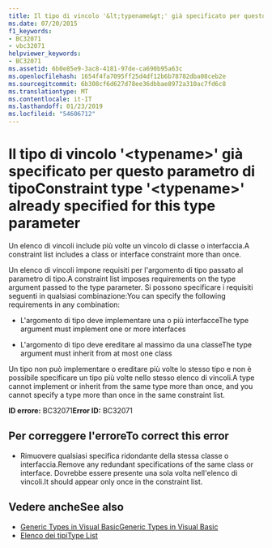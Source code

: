 ```yaml
---
title: Il tipo di vincolo '&lt;typename&gt;' già specificato per questo parametro di tipo
ms.date: 07/20/2015
f1_keywords:
- BC32071
- vbc32071
helpviewer_keywords:
- BC32071
ms.assetid: 6b0e85e9-3ac8-4181-97de-ca690b95a63c
ms.openlocfilehash: 1654f4fa7095ff25d4df12b6b78782dba08ceb2e
ms.sourcegitcommit: 6b308cf6d627d78ee36dbbae8972a310ac7fd6c8
ms.translationtype: MT
ms.contentlocale: it-IT
ms.lasthandoff: 01/23/2019
ms.locfileid: "54606712"
---
```

# <a name="constraint-type-lttypenamegt-already-specified-for-this-type-parameter"></a><span data-ttu-id="fd2bc-102">Il tipo di vincolo '&lt;typename&gt;' già specificato per questo parametro di tipo</span><span class="sxs-lookup"><span data-stu-id="fd2bc-102">Constraint type '&lt;typename&gt;' already specified for this type parameter</span></span>
<span data-ttu-id="fd2bc-103">Un elenco di vincoli include più volte un vincolo di classe o interfaccia.</span><span class="sxs-lookup"><span data-stu-id="fd2bc-103">A constraint list includes a class or interface constraint more than once.</span></span>  
  
 <span data-ttu-id="fd2bc-104">Un elenco di vincoli impone requisiti per l'argomento di tipo passato al parametro di tipo.</span><span class="sxs-lookup"><span data-stu-id="fd2bc-104">A constraint list imposes requirements on the type argument passed to the type parameter.</span></span> <span data-ttu-id="fd2bc-105">Si possono specificare i requisiti seguenti in qualsiasi combinazione:</span><span class="sxs-lookup"><span data-stu-id="fd2bc-105">You can specify the following requirements in any combination:</span></span>  
  
-   <span data-ttu-id="fd2bc-106">L'argomento di tipo deve implementare una o più interfacce</span><span class="sxs-lookup"><span data-stu-id="fd2bc-106">The type argument must implement one or more interfaces</span></span>  
  
-   <span data-ttu-id="fd2bc-107">L'argomento di tipo deve ereditare al massimo da una classe</span><span class="sxs-lookup"><span data-stu-id="fd2bc-107">The type argument must inherit from at most one class</span></span>  
  
 <span data-ttu-id="fd2bc-108">Un tipo non può implementare o ereditare più volte lo stesso tipo e non è possibile specificare un tipo più volte nello stesso elenco di vincoli.</span><span class="sxs-lookup"><span data-stu-id="fd2bc-108">A type cannot implement or inherit from the same type more than once, and you cannot specify a type more than once in the same constraint list.</span></span>  
  
 <span data-ttu-id="fd2bc-109">**ID errore:** BC32071</span><span class="sxs-lookup"><span data-stu-id="fd2bc-109">**Error ID:** BC32071</span></span>  
  
## <a name="to-correct-this-error"></a><span data-ttu-id="fd2bc-110">Per correggere l'errore</span><span class="sxs-lookup"><span data-stu-id="fd2bc-110">To correct this error</span></span>  
  
-   <span data-ttu-id="fd2bc-111">Rimuovere qualsiasi specifica ridondante della stessa classe o interfaccia.</span><span class="sxs-lookup"><span data-stu-id="fd2bc-111">Remove any redundant specifications of the same class or interface.</span></span> <span data-ttu-id="fd2bc-112">Dovrebbe essere presente una sola volta nell'elenco di vincoli.</span><span class="sxs-lookup"><span data-stu-id="fd2bc-112">It should appear only once in the constraint list.</span></span>  
  
## <a name="see-also"></a><span data-ttu-id="fd2bc-113">Vedere anche</span><span class="sxs-lookup"><span data-stu-id="fd2bc-113">See also</span></span>
- [<span data-ttu-id="fd2bc-114">Generic Types in Visual Basic</span><span class="sxs-lookup"><span data-stu-id="fd2bc-114">Generic Types in Visual Basic</span></span>](../../visual-basic/programming-guide/language-features/data-types/generic-types.md)
- [<span data-ttu-id="fd2bc-115">Elenco dei tipi</span><span class="sxs-lookup"><span data-stu-id="fd2bc-115">Type List</span></span>](../../visual-basic/language-reference/statements/type-list.md)
